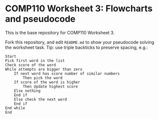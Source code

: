 # COMP110 Worksheet 3: Flowcharts and pseudocode

This is the base repository for COMP110 Worksheet 3.

Fork this repository, and edit `README.md` to show your pseudocode solving the worksheet task. Tip: use triple backticks to preserve spacing, e.g.:

```
Start 
Pick first word in the list
Check score of the word
While attempts are bigger than zero
    If next word has score number of similar numbers 
        Then pick the word
	If score of the word is higher
	    Then Update highest score
	Else nothing
	End if
    Else check the next word
    End if
End while
End
```
